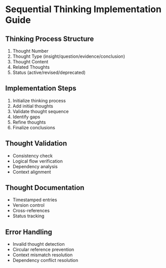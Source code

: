 # Sequential Thinking Implementation Guide

## Thinking Process Structure
1. Thought Number
2. Thought Type (insight/question/evidence/conclusion)
3. Thought Content
4. Related Thoughts
5. Status (active/revised/deprecated)

## Implementation Steps
1. Initialize thinking process
2. Add initial thoughts
3. Validate thought sequence
4. Identify gaps
5. Refine thoughts
6. Finalize conclusions

## Thought Validation
- Consistency check
- Logical flow verification
- Dependency analysis
- Context alignment

## Thought Documentation
- Timestamped entries
- Version control
- Cross-references
- Status tracking

## Error Handling
- Invalid thought detection
- Circular reference prevention
- Context mismatch resolution
- Dependency conflict resolution
